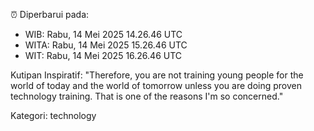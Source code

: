 ⏰ Diperbarui pada:
- WIB: Rabu, 14 Mei 2025 14.26.46 UTC
- WITA: Rabu, 14 Mei 2025 15.26.46 UTC
- WIT: Rabu, 14 Mei 2025 16.26.46 UTC

Kutipan Inspiratif:
"Therefore, you are not training young people for the world of today and the world of tomorrow unless you are doing proven technology training. That is one of the reasons I'm so concerned."


Kategori: technology

